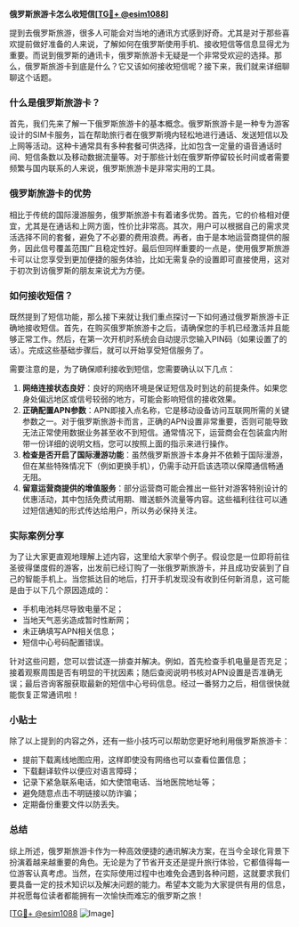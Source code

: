 **俄罗斯旅游卡怎么收短信[[TG💪+ @esim1088](https://t.me/s/esim1088)]**

提到去俄罗斯旅游，很多人可能会对当地的通讯方式感到好奇。尤其是对于那些喜欢提前做好准备的人来说，了解如何在俄罗斯使用手机、接收短信等信息显得尤为重要。而说到俄罗斯的通讯卡，俄罗斯旅游卡无疑是一个非常受欢迎的选择。那么，俄罗斯旅游卡到底是什么？它又该如何接收短信呢？接下来，我们就来详细聊聊这个话题。

### 什么是俄罗斯旅游卡？

首先，我们先来了解一下俄罗斯旅游卡的基本概念。俄罗斯旅游卡是一种专为游客设计的SIM卡服务，旨在帮助旅行者在俄罗斯境内轻松地进行通话、发送短信以及上网等活动。这种卡通常具有多种套餐可供选择，比如包含一定量的语音通话时间、短信条数以及移动数据流量等。对于那些计划在俄罗斯停留较长时间或者需要频繁与国内联系的人来说，俄罗斯旅游卡是非常实用的工具。

### 俄罗斯旅游卡的优势

相比于传统的国际漫游服务，俄罗斯旅游卡有着诸多优势。首先，它的价格相对便宜，尤其是在通话和上网方面，性价比非常高。其次，用户可以根据自己的需求灵活选择不同的套餐，避免了不必要的费用浪费。再者，由于是本地运营商提供的服务，因此信号覆盖范围广且稳定性好。最后但同样重要的一点是，使用俄罗斯旅游卡可以让您享受到更加便捷的服务体验，比如无需复杂的设置即可直接使用，这对于初次到访俄罗斯的朋友来说尤为方便。

### 如何接收短信？

既然提到了短信功能，那么接下来就让我们重点探讨一下如何通过俄罗斯旅游卡正确地接收短信。首先，在购买俄罗斯旅游卡之后，请确保您的手机已经激活并且能够正常工作。然后，在第一次开机时系统会自动提示您输入PIN码（如果设置了的话）。完成这些基础步骤后，就可以开始享受短信服务了。

需要注意的是，为了确保顺利接收到短信，您需要确认以下几点：
1. **网络连接状态良好**：良好的网络环境是保证短信及时到达的前提条件。如果您身处偏远地区或信号较弱的地方，可能会影响短信的接收效果。
2. **正确配置APN参数**：APN即接入点名称，它是移动设备访问互联网所需的关键参数之一。对于俄罗斯旅游卡而言，正确的APN设置非常重要，否则可能导致无法正常使用数据业务甚至收不到短信。通常情况下，运营商会在包装盒内附带一份详细的说明文档，您可以按照上面的指示来进行操作。
3. **检查是否开启了国际漫游功能**：虽然俄罗斯旅游卡本身并不依赖于国际漫游，但在某些特殊情况下（例如更换手机），仍需手动开启该选项以保障通信畅通无阻。
4. **留意运营商提供的增值服务**：部分运营商可能会推出一些针对游客特别设计的优惠活动，其中包括免费试用期、赠送额外流量等内容。这些福利往往可以通过短信通知的形式传达给用户，所以务必保持关注。

### 实际案例分享

为了让大家更直观地理解上述内容，这里给大家举个例子。假设您是一位即将前往圣彼得堡度假的游客，出发前已经订购了一张俄罗斯旅游卡，并且成功安装到了自己的智能手机上。当您抵达目的地后，打开手机发现没有收到任何新消息，这可能是由于以下几个原因造成的：

- 手机电池耗尽导致电量不足；
- 当地天气恶劣造成暂时性断网；
- 未正确填写APN相关信息；
- 短信中心号码配置错误。

针对这些问题，您可以尝试逐一排查并解决。例如，首先检查手机电量是否充足；接着观察周围是否有明显的干扰因素；随后查阅说明书核对APN设置是否准确无误；最后咨询客服获取最新的短信中心号码信息。经过一番努力之后，相信很快就能恢复正常通讯啦！

### 小贴士

除了以上提到的内容之外，还有一些小技巧可以帮助您更好地利用俄罗斯旅游卡：
- 提前下载离线地图应用，这样即使没有网络也可以查看位置信息；
- 下载翻译软件以便应对语言障碍；
- 记录下紧急联系电话，如大使馆电话、当地医院地址等；
- 避免随意点击不明链接以防诈骗；
- 定期备份重要文件以防丢失。

### 总结

综上所述，俄罗斯旅游卡作为一种高效便捷的通讯解决方案，在当今全球化背景下扮演着越来越重要的角色。无论是为了节省开支还是提升旅行体验，它都值得每一位游客认真考虑。当然，在实际使用过程中也难免会遇到各种问题，这就要求我们要具备一定的技术知识以及解决问题的能力。希望本文能为大家提供有用的信息，并祝愿每位读者都能拥有一次愉快而难忘的俄罗斯之旅！

[[TG💪+ @esim1088](https://t.me/s/esim1088) ![Image](https://i.postimg.cc/4NQfJmqS/Snipaste-2025-05-13-00-14-12.png)]